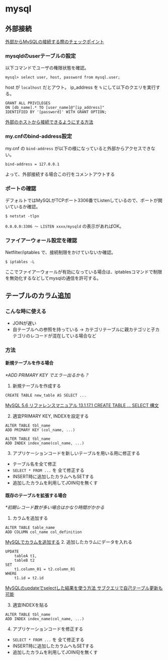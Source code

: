 # mysql

## 外部接続
[外部からMySQLの接続する際のチェックポイント](https://gist.github.com/koudaiii/10696132)

### mysqldのuserテーブルの設定

以下コマンドでユーザの権限状態を確認。
```
mysql> select user, host, password from mysql.user;
```
host が `localhost` だとアウト。
ip_address を `%` にして以下のクエリを実行する。
```
GRANT ALL PRIVILEGES 
ON [db_name].* TO [user_name]@"[ip_address]" 
IDENTIFIED BY '[password]' WITH GRANT OPTION;
```

[外部のホストから接続できるようにする方法](https://www.wakuwakubank.com/posts/322-mysql-access-host/)



### my.cnfのbind-address設定
my.cnf の `bind-address` が以下の様になっていると外部からアクセスできない。
```
bind-address = 127.0.0.1
```
よって、外部接続する場合この行をコメントアウトする

### ポートの確認

デフォルトではMySQLがTCPポート3306番でListenしているので、ポートが開いているか確認。

```
$ netstat -tlpn
```
`0.0.0.0:3306 ～ LISTEN xxxx/mysqld` の表示があればOK。

### ファイアーウォール設定を確認

Netfilter/iptables で、接続制限をかけていないか確認。
```
$ iptables -L
```
ここでファイアーウォールが有効になっている場合は、iptablesコマンドで制限を無効化するなどしてmysqlの通信を許可する。




## テーブルのカラム追加
### こんな時に使える
- JOINが遅い
- 自テーブルへの参照を持っている
→ カテゴリテーブルに親カテゴリと子カテゴリのレコードが混在している場合など

### 方法
#### 新規テーブルを作る場合
*\*ADD PRIMARY KEY でエラー出るかも？*

1. 新規テーブルを作成する
```
CREATE TABLE new_table AS SELECT ...
``` 
[MySQL 5.6 リファレンスマニュアル 13.1.17.1 CREATE TABLE ... SELECT 構文](https://dev.mysql.com/doc/refman/5.6/ja/create-table-select.html)

2. 適宜PRIMARY KEY, INDEXを設定する
```
ALTER TABLE tbl_name 
ADD PRIMARY KEY (col_name, ...)
``` 
```
ALTER TABLE tbl_name 
ADD INDEX index_name(col_name, ...)
```

3. アプリケーションコードを新しいテーブルを用いる用に修正する
- テーブル名を全て修正
- `SELECT * FROM ...` を 全て修正する
- INSERT時に追加したカラムへもSETする
- 追加したカラムを利用してJOIN句を無くす



#### 既存のテーブルを拡張する場合
*\*初期レコード数が多い場合はかなり時間がかかる*
1. カラムを追加する
```
ALTER TABLE table_name 
ADD COLUMN col_name col_definition
```
[MySQLでカラムを追加する](https://uxmilk.jp/12612)
2. 追加したカラムにデータを入れる
```
UPDATE
    tableA t1,
    tableB t2
SET 
    t1.column_01 = t2.column_01
WHERE
    t1.id = t2.id
```
[MySQLのupdateでselectした結果を使う方法 サブクエリで自己テーブル更新も可能](https://style.potepan.com/articles/19076.html)

3. 適宜INDEXを貼る
```
ALTER TABLE tbl_name 
ADD INDEX index_name(col_name, ...)
```

4. アプリケーションコードを修正する
- `SELECT * FROM ...` を 全て修正する
- INSERT時に追加したカラムへもSETする
- 追加したカラムを利用してJOIN句を無くす
<!--stackedit_data:
eyJoaXN0b3J5IjpbLTE1MzMxMDczOTIsMTYyOTU1NDY3NSwtOT
A5NDU2OTk3LC0xMTQ4NTQ3MjI5LC0yNzY5NDgzMTgsMTAxNTQ5
MTUyMCwxMTE3MzY5ODAsNzQyMTk1NjA1XX0=
-->